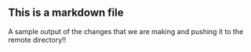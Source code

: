 ## This is a markdown file
A sample output of the changes that we are making and pushing it to the remote directory!!
